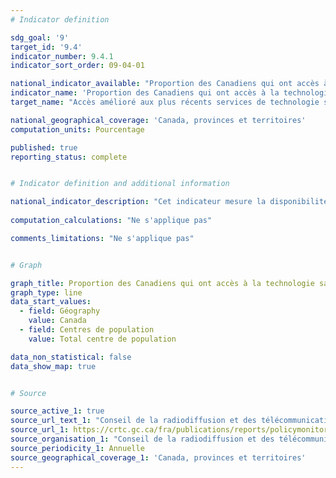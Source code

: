 ```yaml
---
# Indicator definition

sdg_goal: '9'
target_id: '9.4'
indicator_number: 9.4.1
indicator_sort_order: 09-04-01

national_indicator_available: "Proportion des Canadiens qui ont accès à la technologie sans fil mobile généralement déployée la plus récente"
indicator_name: 'Proportion des Canadiens qui ont accès à la technologie sans fil mobile généralement déployée la plus récente'
target_name: "Accès amélioré aux plus récents services de technologie sans fil mobile"

national_geographical_coverage: 'Canada, provinces et territoires'
computation_units: Pourcentage

published: true
reporting_status: complete


# Indicator definition and additional information

national_indicator_description: "Cet indicateur mesure la disponibilité de la technologie sans fil mobile généralement déployée la plus récente. On inclut les technologies telles que HSPA+ (accès haute vitesse par paquets), LTE (évolution à long terme) et LTE ‑A ainsi que la technologie 5G à venir." 
 
computation_calculations: "Ne s'applique pas"

comments_limitations: "Ne s'applique pas"


# Graph

graph_title: Proportion des Canadiens qui ont accès à la technologie sans fil mobile généralement déployée la plus récente
graph_type: line
data_start_values:
  - field: Géography
    value: Canada
  - field: Centres de population
    value: Total centre de population

data_non_statistical: false
data_show_map: true


# Source

source_active_1: true
source_url_text_1: "Conseil de la radiodiffusion et des télécommunications canadiennes.  Tendances actuelles - Services sans fil mobiles"
source_url_1: https://crtc.gc.ca/fra/publications/reports/policymonitoring/mob.htm
source_organisation_1: "Conseil de la radiodiffusion et des télécommunications canadiennes"
source_periodicity_1: Annuelle
source_geographical_coverage_1: 'Canada, provinces et territoires'
---
```

